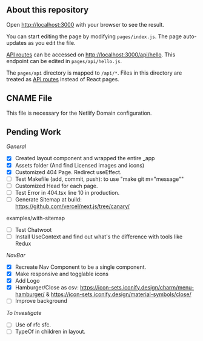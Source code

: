 ## About this repository

Open [http://localhost:3000](http://localhost:3000) with your browser to see the result.

You can start editing the page by modifying `pages/index.js`. The page auto-updates as you edit the file.

[API routes](https://nextjs.org/docs/api-routes/introduction) can be accessed on [http://localhost:3000/api/hello](http://localhost:3000/api/hello). This endpoint can be edited in `pages/api/hello.js`.

The `pages/api` directory is mapped to `/api/*`. Files in this directory are treated as [API routes](https://nextjs.org/docs/api-routes/introduction) instead of React pages.

## CNAME File

This file is necessary for the Netlify Domain configuration.

## Pending Work

_General_

-   [x] Created layout component and wrapped the entire \_app
-   [x] Assets folder (And find Licensed images and icons)
-   [x] Customized 404 Page. Redirect useEffect.
-   [ ] Test Makefile (add, commit, push): to use "make git m="message""
-   [ ] Customized Head for each page.
-   [ ] Test Error in 404.tsx line 10 in production.
-   [ ] Generate Sitemap at build: https://github.com/vercel/next.js/tree/canary/

examples/with-sitemap

-   [ ] Test Chatwoot
-   [ ] Install UseContext and find out what's the difference with tools like Redux

_NavBar_

-   [x] Recreate Nav Component to be a single component.
-   [x] Make responsive and togglable icons
-   [x] Add Logo
-   [x] Hamburger/Close as csv: https://icon-sets.iconify.design/charm/menu-hamburger/ & https://icon-sets.iconify.design/material-symbols/close/
-   [ ] Improve background

_To Investigate_

-   [ ] Use of rfc sfc.
-   [ ] TypeOf in children in layout.
